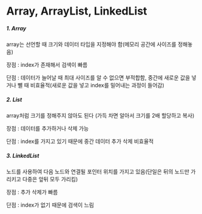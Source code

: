 # Array, ArrayList, LinkedList

##### 1. Array

array는 선언할 때 크기와 데이터 타입을 지정해야 함(메모리 공간에 사이즈를 정해놓음)

장점 : index가 존재해서 검색이 빠름

단점 : 데이터가 늘어날 때 최대 사이즈를 알 수 없으면 부적합함, 중간에 새로운 값을 넣거나 뺄 때 비효율적(새로운 값을 넣고 index를 밀어내는 과정이 들어감)

##### 2. List

array처럼 크기를 정해주지 않아도 된다 (가득 차면 알아서 크기를 2배 할당하고 복사)

장점 : 데이터를 추가하거나 삭제 가능

단점 : index를 가지고 있기 때문에 중간 데이터 추가 삭제 비효율적

##### 3. LinkedList

노드를 사용하여 다음 노드와 연결될 포인터 위치를 가지고 있음(단일은 뒤의 노드만 가리키고 다중은 앞뒤 모두 가리킴)

장점 : 추가 삭제가 빠름

단점 : index가 없기 때문에 검색이 느림
